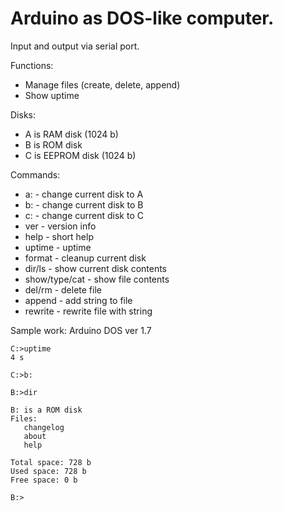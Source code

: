 # Arduino as DOS-like computer.

Input and output via serial port.

Functions:
* Manage files (create, delete, append)
* Show uptime

Disks:
* A is RAM disk (1024 b)
* B is ROM disk
* C is EEPROM disk (1024 b)

Commands:
* a: - change current disk to A
* b: - change current disk to B
* c: - change current disk to C
* ver - version info
* help - short help
* uptime - uptime
* format - cleanup current disk
* dir/ls - show current disk contents
* show/type/cat - show file contents
* del/rm - delete file
* append - add string to file
* rewrite - rewrite file with string

Sample work:
	Arduino DOS ver 1.7
	
	C:>uptime
	4 s
	
	C:>b:
	
	B:>dir
	
	B: is a ROM disk
	Files:
	   changelog
	   about
	   help
	
	Total space: 728 b
	Used space: 728 b
	Free space: 0 b
	
	B:>
